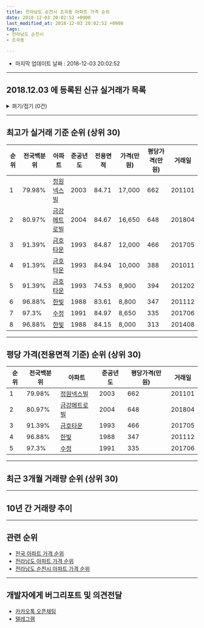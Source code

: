 ```yaml
---
title: 전라남도 순천시 조곡동 아파트 가격 순위
date: 2018-12-03 20:02:52 +0900
last_modified_at: 2018-12-03 20:02:52 +0900
tags:
- 전라남도 순천시
- 조곡동

---
```


* 마지막 업데이트 날짜 : 2018-12-03 20:02:52

---

## 2018.12.03 에 등록된 신규 실거래가 목록

<details>
<summary>펴기/접기 (0건)</summary>
<div markdown="1">

|아파트|전국백분위|준공년도|전용면적|가격(만원)|평당가격(만원)|거래일|
|---|---|---|---|---|---|---|
|없음|||||||


</div>
</details>

---

## 최고가 실거래 기준 순위 (상위 30)


|순위|전국백분위|아파트|준공년도|전용면적|가격(만원)|평당가격(만원)|거래일|
|---|---|---|---|---|---|---|---|
|1|79.98%|[정원넥스빌](https://search.naver.com/search.naver?query=%EC%A0%84%EB%9D%BC%EB%82%A8%EB%8F%84+%EC%88%9C%EC%B2%9C%EC%8B%9C+%EC%A1%B0%EA%B3%A1%EB%8F%99+%EC%A0%95%EC%9B%90%EB%84%A5%EC%8A%A4%EB%B9%8C)|2003|84.71|17,000|662|201101|
|2|80.97%|[금강메트로빌](https://search.naver.com/search.naver?query=%EC%A0%84%EB%9D%BC%EB%82%A8%EB%8F%84+%EC%88%9C%EC%B2%9C%EC%8B%9C+%EC%A1%B0%EA%B3%A1%EB%8F%99+%EA%B8%88%EA%B0%95%EB%A9%94%ED%8A%B8%EB%A1%9C%EB%B9%8C)|2004|84.67|16,650|648|201804|
|3|91.39%|[금호타운](https://search.naver.com/search.naver?query=%EC%A0%84%EB%9D%BC%EB%82%A8%EB%8F%84+%EC%88%9C%EC%B2%9C%EC%8B%9C+%EC%A1%B0%EA%B3%A1%EB%8F%99+%EA%B8%88%ED%98%B8%ED%83%80%EC%9A%B4)|1993|84.87|12,000|466|201705|
|4|91.39%|[금호타운](https://search.naver.com/search.naver?query=%EC%A0%84%EB%9D%BC%EB%82%A8%EB%8F%84+%EC%88%9C%EC%B2%9C%EC%8B%9C+%EC%A1%B0%EA%B3%A1%EB%8F%99+%EA%B8%88%ED%98%B8%ED%83%80%EC%9A%B4)|1993|84.94|10,000|388|201011|
|5|91.39%|[금호타운](https://search.naver.com/search.naver?query=%EC%A0%84%EB%9D%BC%EB%82%A8%EB%8F%84+%EC%88%9C%EC%B2%9C%EC%8B%9C+%EC%A1%B0%EA%B3%A1%EB%8F%99+%EA%B8%88%ED%98%B8%ED%83%80%EC%9A%B4)|1993|74.53|8,900|394|201202|
|6|96.88%|[한빛](https://search.naver.com/search.naver?query=%EC%A0%84%EB%9D%BC%EB%82%A8%EB%8F%84+%EC%88%9C%EC%B2%9C%EC%8B%9C+%EC%A1%B0%EA%B3%A1%EB%8F%99+%ED%95%9C%EB%B9%9B)|1988|83.61|8,800|347|201112|
|7|97.3%|[수정](https://search.naver.com/search.naver?query=%EC%A0%84%EB%9D%BC%EB%82%A8%EB%8F%84+%EC%88%9C%EC%B2%9C%EC%8B%9C+%EC%A1%B0%EA%B3%A1%EB%8F%99+%EC%88%98%EC%A0%95)|1991|84.97|8,650|335|201706|
|8|96.88%|[한빛](https://search.naver.com/search.naver?query=%EC%A0%84%EB%9D%BC%EB%82%A8%EB%8F%84+%EC%88%9C%EC%B2%9C%EC%8B%9C+%EC%A1%B0%EA%B3%A1%EB%8F%99+%ED%95%9C%EB%B9%9B)|1988|84.15|8,000|313|201408|


---

## 평당 가격(전용면적 기준) 순위 (상위 30)


|순위|전국백분위|아파트|준공년도|평당가격(만원)|거래일|
|---|---|---|---|---|---|
|1|79.98%|[정원넥스빌](https://search.naver.com/search.naver?query=%EC%A0%84%EB%9D%BC%EB%82%A8%EB%8F%84+%EC%88%9C%EC%B2%9C%EC%8B%9C+%EC%A1%B0%EA%B3%A1%EB%8F%99+%EC%A0%95%EC%9B%90%EB%84%A5%EC%8A%A4%EB%B9%8C)|2003|662|201101|
|2|80.97%|[금강메트로빌](https://search.naver.com/search.naver?query=%EC%A0%84%EB%9D%BC%EB%82%A8%EB%8F%84+%EC%88%9C%EC%B2%9C%EC%8B%9C+%EC%A1%B0%EA%B3%A1%EB%8F%99+%EA%B8%88%EA%B0%95%EB%A9%94%ED%8A%B8%EB%A1%9C%EB%B9%8C)|2004|648|201804|
|3|91.39%|[금호타운](https://search.naver.com/search.naver?query=%EC%A0%84%EB%9D%BC%EB%82%A8%EB%8F%84+%EC%88%9C%EC%B2%9C%EC%8B%9C+%EC%A1%B0%EA%B3%A1%EB%8F%99+%EA%B8%88%ED%98%B8%ED%83%80%EC%9A%B4)|1993|466|201705|
|4|96.88%|[한빛](https://search.naver.com/search.naver?query=%EC%A0%84%EB%9D%BC%EB%82%A8%EB%8F%84+%EC%88%9C%EC%B2%9C%EC%8B%9C+%EC%A1%B0%EA%B3%A1%EB%8F%99+%ED%95%9C%EB%B9%9B)|1988|347|201112|
|5|97.3%|[수정](https://search.naver.com/search.naver?query=%EC%A0%84%EB%9D%BC%EB%82%A8%EB%8F%84+%EC%88%9C%EC%B2%9C%EC%8B%9C+%EC%A1%B0%EA%B3%A1%EB%8F%99+%EC%88%98%EC%A0%95)|1991|335|201706|


---

## 최근 3개월 거래량 순위 (상위 30)


<div style="width:100%;">
    <canvas id="deal_count_ranking" height="250"></canvas>
</div>


<script>
new Chart(document.getElementById("deal_count_ranking"), {
    type: 'horizontalBar',
    data: {
        labels: ['금호타운', '금강메트로빌', '수정'],
        datasets: [{
            label: '실거래 수',
            data: [2, 2, 1],
            borderColor: "rgba(255, 0, 128, 1)",
            backgroundColor: "rgba(255, 0, 128, 0.5)",
            fill: false,
        }]
    },
    options: {
        responsive: true,
        title: {
            display: true,
            text: '최근 3개월 거래량 순위'
        },
        tooltips: {
            mode: 'index',
            intersect: false,
            callbacks: {
                title: function(tooltipItems, data) {
                    return "실거래 수:";
                },
                label: function(tooltipItem, data) {
                    return data.labels[tooltipItem.index] + ": " + tooltipItem.xLabel;
                }
            }
        },
        hover: {
            mode: 'nearest',
            intersect: true
        },
        scales: {
            xAxes: [{
                display: true,
                scaleLabel: {
                    display: true,
                    labelString: '실거래 수'
                },
                ticks: {
                    suggestedMin: 0,
                }
            }],
            yAxes: [{
                display: true,
                ticks: {
                    autoSkip: false,
                    callback: function(value, index, values) {
                        if (value.length > 15)
                            return value.substr(0, 13) + "...";
                        else
                            return value;
                    }
                },
                scaleLabel: {
                    display: false,
                }
            }]
        }
    }
});

</script>


---

## 10년 간 거래량 추이


<div style="width:100%;">
    <canvas id="deal_progress" height="250"></canvas>
</div>

<script>
new Chart(document.getElementById("deal_progress"), {
    type: 'line',
    data: {
        labels: ['200812','200901','200902','200903','200904','200905','200906','200907','200908','200909','200910','200911','200912','201001','201002','201003','201004','201005','201006','201007','201008','201009','201010','201011','201012','201101','201102','201103','201104','201105','201106','201107','201108','201109','201110','201111','201112','201201','201202','201203','201204','201205','201206','201207','201208','201209','201210','201211','201212','201301','201302','201303','201304','201305','201306','201307','201308','201309','201310','201311','201312','201401','201402','201403','201404','201405','201406','201407','201408','201409','201410','201411','201412','201501','201502','201503','201504','201505','201506','201507','201508','201509','201510','201511','201512','201601','201602','201603','201604','201605','201606','201607','201608','201609','201610','201611','201612','201701','201702','201703','201704','201705','201706','201707','201708','201709','201710','201711','201712','201801','201802','201803','201804','201805','201806','201807','201808','201809','201810','201811','201812'],
        datasets: [{
            label: '실거래 수',
            pointRadius: 1,
            data: [3, 0, 2, 4, 3, 6, 5, 3, 3, 4, 4, 7, 4, 4, 5, 4, 5, 4, 2, 6, 1, 4, 7, 5, 3, 4, 4, 5, 7, 4, 4, 1, 3, 5, 3, 5, 5, 2, 6, 5, 5, 2, 3, 1, 5, 0, 2, 6, 2, 1, 3, 1, 0, 3, 6, 0, 0, 3, 2, 1, 3, 3, 3, 1, 1, 4, 1, 5, 3, 3, 4, 0, 3, 0, 2, 3, 4, 6, 4, 4, 0, 5, 5, 4, 3, 50, 5, 4, 2, 2, 9, 10, 32, 10, 5, 2, 4, 3, 4, 5, 2, 5, 7, 3, 8, 5, 2, 5, 3, 5, 4, 4, 5, 3, 2, 3, 6, 3, 4, 1, 0],
            borderColor: "rgba(255, 201, 14, 1)",
            backgroundColor: "rgba(255, 201, 14, 0.5)",
            fill: true,
        }]
    },
    options: {
        responsive: true,
        title: {
            display: true,
            text: '10년간 거래량 추이'
        },
        tooltips: {
            mode: 'index',
            intersect: false,
        },
        hover: {
            mode: 'nearest',
            intersect: true
        },
        scales: {
            xAxes: [{
                display: true,
                scaleLabel: {
                    display: true,
                    labelString: '년/월'
                }
            }],
            yAxes: [{
                display: true,
                ticks: {
                    suggestedMin: 0,
                },
                scaleLabel: {
                    display: true,
                    labelString: '실거래 수'
                }
            }]
        }
    }
});

</script>


---

## 관련 순위

- [전국 아파트 가격 순위](https://inasie.github.io/apt-ranking/전국)
- [전라남도 아파트 가격 순위](https://inasie.github.io/apt-ranking/전라남도)
- [전라남도 순천시 아파트 가격 순위](https://inasie.github.io/apt-ranking/전라남도-순천시)


---

## 개발자에게 버그리포트 및 의견전달

- [카카오톡 오픈채팅](https://open.kakao.com/o/gLJUAP4)
- [텔레그램](https://t.me/inasie)

